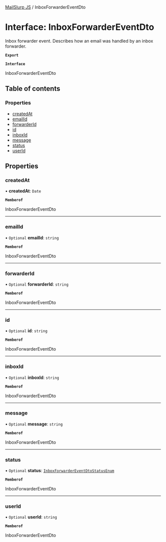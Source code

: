 [MailSlurp JS](../README.md) / InboxForwarderEventDto

# Interface: InboxForwarderEventDto

Inbox forwarder event. Describes how an email was handled by an inbox forwarder.

**`Export`**

**`Interface`**

InboxForwarderEventDto

## Table of contents

### Properties

- [createdAt](InboxForwarderEventDto.md#createdat)
- [emailId](InboxForwarderEventDto.md#emailid)
- [forwarderId](InboxForwarderEventDto.md#forwarderid)
- [id](InboxForwarderEventDto.md#id)
- [inboxId](InboxForwarderEventDto.md#inboxid)
- [message](InboxForwarderEventDto.md#message)
- [status](InboxForwarderEventDto.md#status)
- [userId](InboxForwarderEventDto.md#userid)

## Properties

### createdAt

• **createdAt**: `Date`

**`Memberof`**

InboxForwarderEventDto

___

### emailId

• `Optional` **emailId**: `string`

**`Memberof`**

InboxForwarderEventDto

___

### forwarderId

• `Optional` **forwarderId**: `string`

**`Memberof`**

InboxForwarderEventDto

___

### id

• `Optional` **id**: `string`

**`Memberof`**

InboxForwarderEventDto

___

### inboxId

• `Optional` **inboxId**: `string`

**`Memberof`**

InboxForwarderEventDto

___

### message

• `Optional` **message**: `string`

**`Memberof`**

InboxForwarderEventDto

___

### status

• `Optional` **status**: [`InboxForwarderEventDtoStatusEnum`](../enums/InboxForwarderEventDtoStatusEnum.md)

**`Memberof`**

InboxForwarderEventDto

___

### userId

• `Optional` **userId**: `string`

**`Memberof`**

InboxForwarderEventDto
